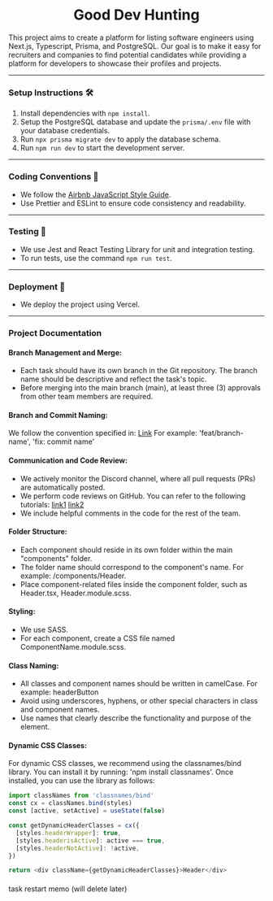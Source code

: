 <h1 align="center">
  Good Dev Hunting
</h1>

This project aims to create a platform for listing software engineers using Next.js, Typescript, Prisma, and PostgreSQL. Our goal is to make it easy for recruiters and companies to find potential candidates while providing a platform for developers to showcase their profiles and projects.

---

### Setup Instructions 🛠️

1. Install dependencies with `npm install`.
2. Setup the PostgreSQL database and update the `prisma/.env` file with your database credentials.
3. Run `npx prisma migrate dev` to apply the database schema.
4. Run `npm run dev` to start the development server.

---

### Coding Conventions 📏

- We follow the [Airbnb JavaScript Style Guide](https://github.com/airbnb/javascript).
- Use Prettier and ESLint to ensure code consistency and readability.

---

### Testing 🧪

- We use Jest and React Testing Library for unit and integration testing.
- To run tests, use the command `npm run test`.

---

### Deployment 🚀

- We deploy the project using Vercel.

---

### Project Documentation

#### Branch Management and Merge:

- Each task should have its own branch in the Git repository. The branch name should be descriptive and reflect the task's topic.
- Before merging into the main branch (main), at least three (3) approvals from other team members are required.

#### Branch and Commit Naming:

We follow the convention specified in: [Link](https://www.conventionalcommits.org/en/v1.0.0/")
For example: 'feat/branch-name', 'fix: commit name'

#### Communication and Code Review:

- We actively monitor the Discord channel, where all pull requests (PRs) are automatically posted.
- We perform code reviews on GitHub. You can refer to the following tutorials: [link1](https://www.youtube.com/watch?v=lSnbOtw4izI) [link2](https://www.youtube.com/watch?v=vSsUO_OP-f8)
- We include helpful comments in the code for the rest of the team.

#### Folder Structure:

- Each component should reside in its own folder within the main "components" folder.
- The folder name should correspond to the component's name. For example: /components/Header.
- Place component-related files inside the component folder, such as Header.tsx, Header.module.scss.

#### Styling:

- We use SASS.
- For each component, create a CSS file named ComponentName.module.scss.

#### Class Naming:

- All classes and component names should be written in camelCase. For example: headerButton
- Avoid using underscores, hyphens, or other special characters in class and component names.
- Use names that clearly describe the functionality and purpose of the element.

#### Dynamic CSS Classes:

For dynamic CSS classes, we recommend using the classnames/bind library. You can install it by running: 'npm install classnames'.
Once installed, you can use the library as follows:

```javascript
import classNames from 'classnames/bind'
const cx = classNames.bind(styles)
const [active, setActive] = useState(false)

const getDynamicHeaderClasses = cx({
  [styles.headerWrapper]: true,
  [styles.headerisActive]: active === true,
  [styles.headerNotActive]: !active,
})

return <div className={getDynamicHeaderClasses}>Header</div>
```

####

task restart memo (will delete later)

